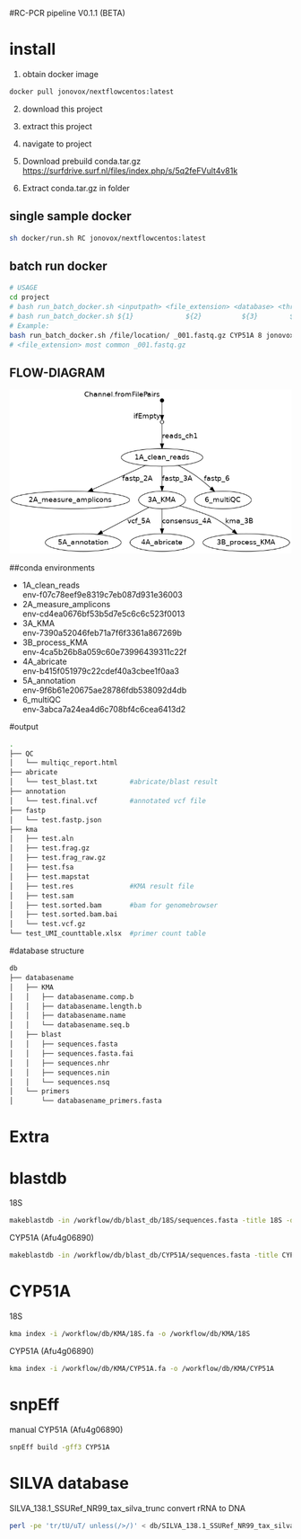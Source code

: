 #RC-PCR pipeline V0.1.1 (BETA)

# install
1. obtain docker image
```bash
docker pull jonovox/nextflowcentos:latest
```

2. download this project

3. extract this project

4. navigate to project

5. Download prebuild conda.tar.gz
https://surfdrive.surf.nl/files/index.php/s/5q2feFVult4v81k
   
6. Extract conda.tar.gz in folder

## single sample docker
```bash
sh docker/run.sh RC jonovox/nextflowcentos:latest
```

## batch run docker
```bash
# USAGE
cd project
# bash run_batch_docker.sh <inputpath> <file_extension> <database> <threads> <image>
# bash run_batch_docker.sh ${1}             ${2}          ${3}        ${4}     ${5}
# Example:
bash run_batch_docker.sh /file/location/ _001.fastq.gz CYP51A 8 jonovox/nextflowcentos:latest
# <file_extension> most common _001.fastq.gz
```

## FLOW-DIAGRAM
![Alt text](flowchart.png?raw=true "Flowdiagram")

##conda environments

  * 1A_clean_reads\
  env-f07c78eef9e8319c7eb087d931e36003
  * 2A_measure_amplicons\
    env-cd4ea0676bf53b5d7e5c6c6c523f0013
  * 3A_KMA\
    env-7390a52046feb71a7f6f3361a867269b
  * 3B_process_KMA\
    env-4ca5b26b8a059c60e73996439311c22f
  * 4A_abricate\
    env-b415f051979c22cdef40a3cbee1f0aa3 
  * 5A_annotation\
    env-9f6b61e20675ae28786fdb538092d4db
  * 6_multiQC\
    env-3abca7a24ea4d6c708bf4c6cea6413d2

#output

```bash
.
├── QC
│   └── multiqc_report.html
├── abricate
│   └── test_blast.txt        #abricate/blast result
├── annotation
│   └── test.final.vcf        #annotated vcf file
├── fastp
│   └── test.fastp.json
├── kma
│   ├── test.aln
│   ├── test.frag.gz
│   ├── test.frag_raw.gz
│   ├── test.fsa
│   ├── test.mapstat
│   ├── test.res              #KMA result file
│   ├── test.sam
│   ├── test.sorted.bam       #bam for genomebrowser
│   ├── test.sorted.bam.bai
│   └── test.vcf.gz
└── test_UMI_counttable.xlsx  #primer count table
```

#database structure

```bash
db
├── databasename
│   ├── KMA
│   │   ├── databasename.comp.b
│   │   ├── databasename.length.b
│   │   ├── databasename.name
│   │   └── databasename.seq.b
│   ├── blast
│   │   ├── sequences.fasta
│   │   ├── sequences.fasta.fai
│   │   ├── sequences.nhr
│   │   ├── sequences.nin
│   │   └── sequences.nsq
│   └── primers
│       └── databasename_primers.fasta
```

# Extra

# blastdb
18S
```bash
makeblastdb -in /workflow/db/blast_db/18S/sequences.fasta -title 18S -dbtype nucl -out /workflow/db/blast_db/18S/sequences
```

CYP51A (Afu4g06890)
```bash
makeblastdb -in /workflow/db/blast_db/CYP51A/sequences.fasta -title CYP51A -dbtype nucl -out /workflow/db/blast_db/CYP51A/sequences
```

# CYP51A
18S
```bash
kma index -i /workflow/db/KMA/18S.fa -o /workflow/db/KMA/18S
```
CYP51A (Afu4g06890)
```bash
kma index -i /workflow/db/KMA/CYP51A.fa -o /workflow/db/KMA/CYP51A
```

# snpEff
manual CYP51A (Afu4g06890)
```bash
snpEff build -gff3 CYP51A
```

# SILVA database
SILVA_138.1_SSURef_NR99_tax_silva_trunc
convert rRNA to DNA
```bash
perl -pe 'tr/tU/uT/ unless(/>/)' < db/SILVA_138.1_SSURef_NR99_tax_silva_trunc.fasta > SILVA_138.1_SSURef_NR99_tax_silva_trunc_DNA.fasta
```